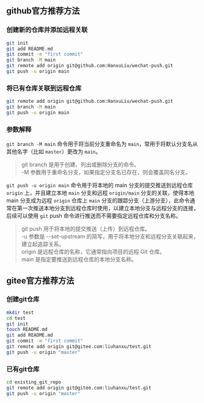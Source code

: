 ## github官方推荐方法

### 创建新的仓库并添加远程关联

```bash
git init
git add README.md
git commit -m "first commit"
git branch -M main
git remote add origin git@github.com:HanxuLiu/wechat-push.git
git push -u origin main
```

### 将已有仓库关联到远程仓库

```bash
git remote add origin git@github.com:HanxuLiu/wechat-push.git
git branch -M main
git push -u origin main
```

### 参数解释

`git branch -M main` 命令用于将当前分支重命名为 `main`，常用于将默认分支名从其他名字（比如 `master`）更改为  `main`。

> git branch 是用于创建、列出或删除分支的命令。  
> -M 参数用于重命名分支，如果指定分支名已存在，则会覆盖同名分支。



`git push -u origin main` 命令用于将本地的 main 分支的提交推送到远程仓库 `origin` 上，并且建立本地 `main` 分支和远程 `origin/main` 分支的关联，使得本地 main 分支成为远程 `origin` 仓库上 `main` 分支的跟踪分支（上游分支），此命令通常在第一次推送本地分支到远程仓库时使用，以建立本地分支与远程分支的连接，后续可以使用 `git` push 命令进行推送而不需要指定远程仓库和分支名称。

> git push 用于将本地的提交推送（上传）到远程仓库。  
> -u 参数是 --set-upstream 的简写，用于将本地分支和远程分支关联起来，建立起追踪关系。  
> origin 是远程仓库的名称，它通常指向项目的远程 Git 仓库。  
> main 是指定要推送到远程仓库的本地分支名称。

## gitee官方推荐方法

### 创建git仓库

```bash
mkdir test
cd test
git init 
touch README.md
git add README.md
git commit -m "first commit"
git remote add origin git@gitee.com:liuhanxu/test.git
git push -u origin "master"
```

### 已有git仓库

```bash
cd existing_git_repo
git remote add origin git@gitee.com:liuhanxu/test.git
git push -u origin "master"
```